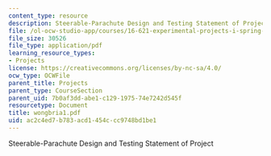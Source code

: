 ```yaml
---
content_type: resource
description: Steerable-Parachute Design and Testing Statement of Project
file: /ol-ocw-studio-app/courses/16-621-experimental-projects-i-spring-2003/ac2c4ed7b783acd1454ccc9748bd1be1_wongbria1.pdf
file_size: 30526
file_type: application/pdf
learning_resource_types:
- Projects
license: https://creativecommons.org/licenses/by-nc-sa/4.0/
ocw_type: OCWFile
parent_title: Projects
parent_type: CourseSection
parent_uid: 7b0af3dd-abe1-c129-1975-74e7242d545f
resourcetype: Document
title: wongbria1.pdf
uid: ac2c4ed7-b783-acd1-454c-cc9748bd1be1
---
```

Steerable-Parachute Design and Testing Statement of Project